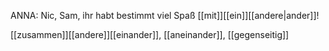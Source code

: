 ANNA: Nic, Sam, ihr habt bestimmt viel Spaß [[mit]][[ein]][[andere|ander]]!

[[zusammen]][[andere]][[einander]], [[aneinander]], [[gegenseitig]]